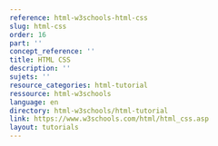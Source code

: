 ```yaml
---
reference: html-w3schools-html-css
slug: html-css
order: 16
part: ''
concept_reference: ''
title: HTML CSS
description: ''
sujets: ''
resource_categories: html-tutorial
ressource: html-w3schools
language: en
directory: html-w3schools/html-tutorial
link: https://www.w3schools.com/html/html_css.asp
layout: tutorials
---
```

